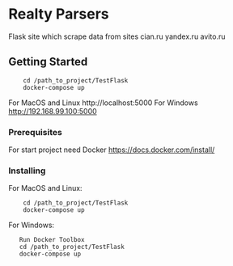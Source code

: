 # Realty Parsers

Flask site which scrape data from sites cian.ru yandex.ru avito.ru

## Getting Started

```
    cd /path_to_project/TestFlask
    docker-compose up
```

For MacOS and Linux http://localhost:5000
For Windows http://192.168.99.100:5000


### Prerequisites

For start project need Docker https://docs.docker.com/install/

### Installing

For MacOS and Linux:
```
    cd /path_to_project/TestFlask
    docker-compose up
```


For Windows:
```
   Run Docker Toolbox
   cd /path_to_project/TestFlask
   docker-compose up
```
   